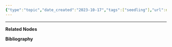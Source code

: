 ```yaml
---
{"type":"topic","date_created":"2023-10-17","tags":["seedling"],"url":null,"aliases":null,"summary":null,"dg-publish":true,"layout":null,"banner":null,"cssclasses":null,"permalink":"/900-meta/010-templates/topic/","dgPassFrontmatter":true,"created":"2023-10-17T18:56:16.000-05:00","updated":"2023-10-17T20:05:38.861-05:00"}
---
```





--- 
**Related Nodes**

**Bibliography**






